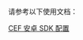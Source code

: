 请参考以下使用文档：

[CEF 安卓 SDK 配置](https://docs.azure.cn/zh-cn/customer-engagement-fabric/customer-engagement-fabric-android-sdk)
